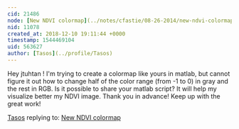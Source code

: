 ```yaml
---
cid: 21486
node: [New NDVI colormap](../notes/cfastie/08-26-2014/new-ndvi-colormap)
nid: 11078
created_at: 2018-12-10 19:11:44 +0000
timestamp: 1544469104
uid: 563627
author: [Tasos](../profile/Tasos)
---
```


 Hey  jtuhtan ! I'm trying to create a colormap like yours in matlab, but cannot figure it out how to change half of the color range (from -1 to 0) in gray and the rest in RGB. Is it possible to share your matlab script? It will help my visualize better my NDVI image. Thank you in advance! Keep up with the great work!

[Tasos](../profile/Tasos) replying to: [New NDVI colormap](../notes/cfastie/08-26-2014/new-ndvi-colormap)

